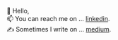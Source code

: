👋 Hello, <br />
📫 You can reach me on ... [linkedin](https://www.linkedin.com/in/vlad-blanton-95b450133/).<br />
✍️ Sometimes I write on ... [medium](https://medium.com/@vblanton).<br />

<!---
vblanton/vblanton is a ✨ special ✨ repository because its `README.md` (this file) appears on your GitHub profile.
You can click the Preview link to take a look at your changes.
--->
